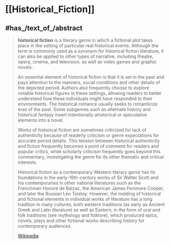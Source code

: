 
# [[Historical_Fiction]] 



## #has_/text_of_/abstract 

> **historical fiction** is a literary genre in which a fictional plot takes place in the setting of particular real historical events. Although the term is commonly used as a synonym for historical fiction literature, it can also be applied to other types of narrative, including theatre, opera, cinema, and television, as well as video games and graphic novels.
>
> An essential element of historical fiction is that it is set in the past and pays attention to the manners, social conditions and other details of the depicted period. Authors also frequently choose to explore notable historical figures in these settings, allowing readers to better understand how these individuals might have responded to their environments. The historical romance usually seeks to romanticize eras of the past. Some subgenres such as alternate history and historical fantasy insert intentionally ahistorical or speculative elements into a novel.
>
> Works of historical fiction are sometimes criticized for lack of authenticity because of readerly criticism or genre expectations for accurate period details. This tension between historical authenticity and fiction frequently becomes a point of comment for readers and popular critics, while scholarly criticism frequently goes beyond this commentary, investigating the genre for its other thematic and critical interests.
>
> Historical fiction as a contemporary Western literary genre has its foundations in the early-19th-century works of Sir Walter Scott and his contemporaries in other national literatures such as the Frenchman Honoré de Balzac, the American James Fenimore Cooper, and later the Russian Leo Tolstoy. However, the melding of historical and fictional elements in individual works of literature has a long tradition in many cultures; both western traditions (as early as Ancient Greek and Latin literature) as well as Eastern, in the form of oral and folk traditions (see mythology and folklore), which produced epics, novels, plays and other fictional works describing history for contemporary audiences.
>
> [Wikipedia](https://en.wikipedia.org/wiki/Historical%20fiction) 

